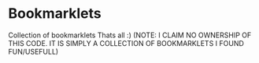 # Bookmarklets
Collection of bookmarklets
Thats all :)
(NOTE: I CLAIM NO OWNERSHIP OF THIS CODE. IT IS SIMPLY A COLLECTION OF BOOKMARKLETS I FOUND FUN/USEFULL)
